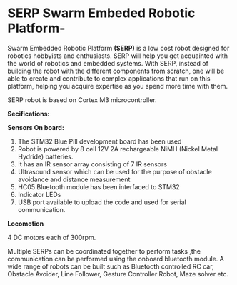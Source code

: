 # SERP Swarm Embeded Robotic Platform-

Swarm Embedded Robotic Platform **(SERP)** is a low cost robot designed for robotics hobbyists and enthusiasts.  SERP will help you get acquainted with the world of robotics and embedded systems. With SERP, instead of building the robot with the different components from scratch, one will be able to create and contribute to complex applications that run on this platform, helping you acquire expertise as you spend more time with them. 
 
SERP robot is based on Cortex M3 microcontroller. 

**Secifications:**

**Sensors On board:**

1. The STM32 Blue Pill development board has been used
2. Robot is powered by 8 cell 12V 2A rechargeable NiMH (Nickel Metal Hydride) batteries.
3. It has an IR sensor array consisting of 7 IR sensors 
4. Ultrasound sensor which can be used for the purpose of obstacle avoidance and distance measurement
5. HC05 Bluetooth module has been interfaced to STM32 
6. Indicator LEDs
7. USB port available to upload the code and used for serial communication.  

**Locomotion**

4 DC motors each of 300rpm. 

Multiple SERPs can be coordinated together to perform tasks ,the communication can be performed using the onboard bluetooth module.
A wide range of robots can be built such as Bluetooth controlled RC car, Obstacle Avoider, Line Follower, Gesture Controller Robot, Maze solver etc. 
